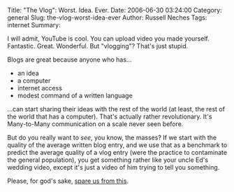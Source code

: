 Title: "The Vlog": Worst. Idea. Ever.
Date: 2006-06-30 03:24:00
Category: general
Slug: the-vlog-worst-idea-ever
Author: Russell Neches
Tags: internet
Summary: 


I will admit, YouTube is cool. You can upload video you made yourself.
Fantastic. Great. Wonderful. But "vlogging"? That's just stupid.

Blogs are great because anyone who has...

-   an idea
-   a computer
-   internet access
-   modest command of a written language

...can start sharing their ideas with the rest of the world (at least,
the rest of the world that has a computer). That's actually rather
revolutionary. It's Many-to-Many communication on a scale never seen
before.

But do you really want to *see*, you know, the masses? If we start with
the quality of the average written blog entry, and we use that as a
benchmark to predict the average quality of a vlog entry (were the
practice to contaminate the general population), you get something
rather like your uncle Ed's wedding video, except it's just a video of
him trying to tell you something.

Please, for god's sake, [spare us from
this](http://www.youtube.com/watch?v=gyiJ6RIgMMg).
